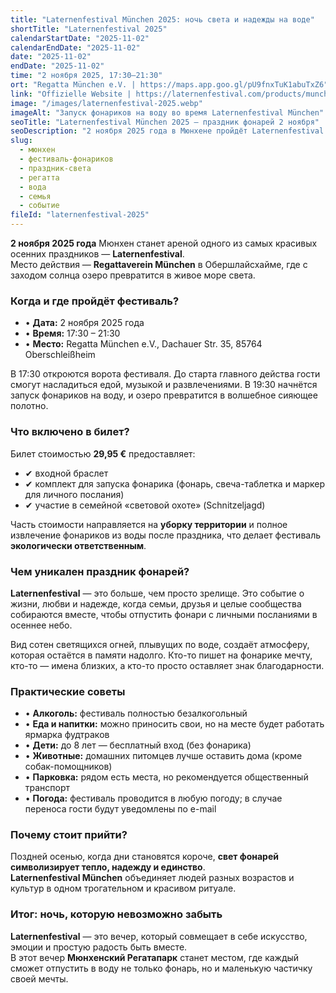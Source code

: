 ```yaml
---
title: "Laternenfestival München 2025: ночь света и надежды на воде"
shortTitle: "Laternenfestival 2025"
calendarStartDate: "2025-11-02"
calendarEndDate: "2025-11-02"
date: "2025-11-02"
endDate: "2025-11-02"
time: "2 ноября 2025, 17:30–21:30"
ort: "Regatta München e.V. | https://maps.app.goo.gl/pU9fnxTuK1abuTxZ6"
link: "Offizielle Website | https://laternenfestival.com/products/munchen-2-november"
image: "/images/laternenfestival-2025.webp"
imageAlt: "Запуск фонариков на воду во время Laternenfestival München"
seoTitle: "Laternenfestival München 2025 — праздник фонарей 2 ноября"
seoDescription: "2 ноября 2025 года в Мюнхене пройдёт Laternenfestival: запуск фонарей на воде, музыка, еда и семейная атмосфера. Билеты — 29,95 €, дети до 8 лет бесплатно."
slug:
  - мюнхен
  - фестиваль-фонариков
  - праздник-света
  - регатта
  - вода
  - семья
  - событие
fileId: "laternenfestival-2025"
---
```


**2 ноября 2025 года** Мюнхен станет ареной одного из самых красивых осенних праздников — **Laternenfestival**.  
Место действия — **Regattaverein München** в Обершлайсхайме, где с заходом солнца озеро превратится в живое море света.


### Когда и где пройдёт фестиваль?

- • **Дата:** 2 ноября 2025 года  
- • **Время:** 17:30 – 21:30  
- • **Место:** Regatta München e.V., Dachauer Str. 35, 85764 Oberschleißheim  

В 17:30 откроются ворота фестиваля. До старта главного действа гости смогут насладиться едой, музыкой и развлечениями. В 19:30 начнётся запуск фонариков на воду, и озеро превратится в волшебное сияющее полотно.

### Что включено в билет?

Билет стоимостью **29,95 €** предоставляет:

- ✔ входной браслет  
- ✔ комплект для запуска фонарика (фонарь, свеча-таблетка и маркер для личного послания)  
- ✔ участие в семейной «световой охоте» (Schnitzeljagd)  

Часть стоимости направляется на **уборку территории** и полное извлечение фонариков из воды после праздника, что делает фестиваль **экологически ответственным**.


### Чем уникален праздник фонарей?

**Laternenfestival** — это больше, чем просто зрелище. Это событие о жизни, любви и надежде, когда семьи, друзья и целые сообщества собираются вместе, чтобы отпустить фонари с личными посланиями в осеннее небо.  

Вид сотен светящихся огней, плывущих по воде, создаёт атмосферу, которая остаётся в памяти надолго. Кто-то пишет на фонарике мечту, кто-то — имена близких, а кто-то просто оставляет знак благодарности.


### Практические советы

- • **Алкоголь:** фестиваль полностью безалкогольный  
- • **Еда и напитки:** можно приносить свои, но на месте будет работать ярмарка фудтраков  
- • **Дети:** до 8 лет — бесплатный вход (без фонарика)  
- • **Животные:** домашних питомцев лучше оставить дома (кроме собак-помощников)  
- • **Парковка:** рядом есть места, но рекомендуется общественный транспорт  
- • **Погода:** фестиваль проводится в любую погоду; в случае переноса гости будут уведомлены по e-mail  

### Почему стоит прийти?

Поздней осенью, когда дни становятся короче, **свет фонарей символизирует тепло, надежду и единство**.  
**Laternenfestival München** объединяет людей разных возрастов и культур в одном трогательном и красивом ритуале.

### Итог: ночь, которую невозможно забыть

**Laternenfestival** — это вечер, который совмещает в себе искусство, эмоции и простую радость быть вместе.  
В этот вечер **Мюнхенский Регатапарк** станет местом, где каждый сможет отпустить в воду не только фонарь, но и маленькую частичку своей мечты.

